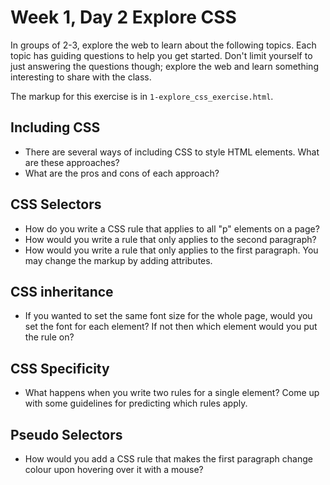 # Week 1, Day 2 Explore CSS

In groups of 2-3, explore the web to learn about the following topics. Each topic has guiding questions to help you get started. Don't limit yourself to just answering the questions though; explore the web and learn something interesting to share with the class.

The markup for this exercise is in `1-explore_css_exercise.html`.


## Including CSS

* There are several ways of including CSS to style HTML elements. What are these approaches?
* What are the pros and cons of each approach?

## CSS Selectors

* How do you write a CSS rule that applies to all "p" elements on a page?
* How would you write a rule that only applies to the second paragraph?
* How would you write a rule that only applies to the first paragraph. You may change the markup by adding attributes.


## CSS inheritance

* If you wanted to set the same font size for the whole page, would you set the font for each element? If not then which element would you put the rule on?

## CSS Specificity

* What happens when you write two rules for a single element? Come up with some guidelines for predicting which rules apply.

## Pseudo Selectors

* How would you add a CSS rule that makes the first paragraph change colour upon hovering over it with a mouse?